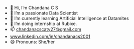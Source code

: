 - 👋 Hi, I’m Chandana C S
- 👀 I’m a passionate Data Scientist
- 🌱 I’m currently learning Artificial Intelligence at Datamites
- 💞️ I’m doing internship at Rubixe.
- 📫 chandanacscaty27@gmail.com
- www.linkedin.com/in/chandanacs2001
- 😄 Pronouns: She/her
  
<!---
Chandana-caty/Chandana-caty is a ✨ special ✨ repository because its `README.md` (this file) appears on your GitHub profile.
You can click the Preview link to take a look at your changes.
--->
